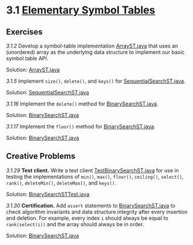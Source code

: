 # 3.1 [Elementary Symbol Tables](https://algs4.cs.princeton.edu/31elementary)

## Exercises

_3.1.2_ Develop a symbol-table implementation [ArrayST.java](https://algs4.cs.princeton.edu/31elementary/ArrayST.java.html) that uses an (unordered) array as the underlying data structure to implement our basic symbol table API.

Solution: [ArrayST.java](ArrayST.java)

_3.1.5_ Implement `size()`, `delete()`, and `keys()` for [SequentialSearchST.java](https://algs4.cs.princeton.edu/31elementary/SequentialSearchST.java.html). 

Solution: [SequentialSearchST.java](SequentialSearchST.java)

_3.1.16_ Implement the `delete()` method for [BinarySearchST.java](https://algs4.cs.princeton.edu/31elementary/BinarySearchST.java.html). 

Solution: [BinarySearchST.java](BinarySearchST.java)

_3.1.17_ Implement the `floor()` method for [BinarySearchST.java](https://algs4.cs.princeton.edu/31elementary/BinarySearchST.java.html). 

Solution: [BinarySearchST.java](BinarySearchST.java)

## Creative Problems

_3.1.29_ **Test client.** Write a test client [TestBinarySearchST.java](https://algs4.cs.princeton.edu/31elementary/TestBinarySearchST.java.html) for use in testing the implementations of `min()`, `max()`, `floor()`, `ceiling()`, `select()`, `rank()`, `deleteMin()`, `deleteMax()`, and `keys()`. 

Solution: [BinarySearchSTTest.java](../../../../test/java/3%20Searching/3.1%20Elementary%20Symbol%20Tables/BinarySearchSTTest.java)

_3.1.30_ **Certification.** Add `assert` statements to [BinarySearchST.java](https://algs4.cs.princeton.edu/31elementary/BinarySearchST.java.html) to check algorithm invariants and data structure integrity after every insertion and deletion. For example, every index `i` should always be equal to `rank(select(i))` and the array should always be in order. 

Solution: [BinarySearchST.java](BinarySearchST.java)
